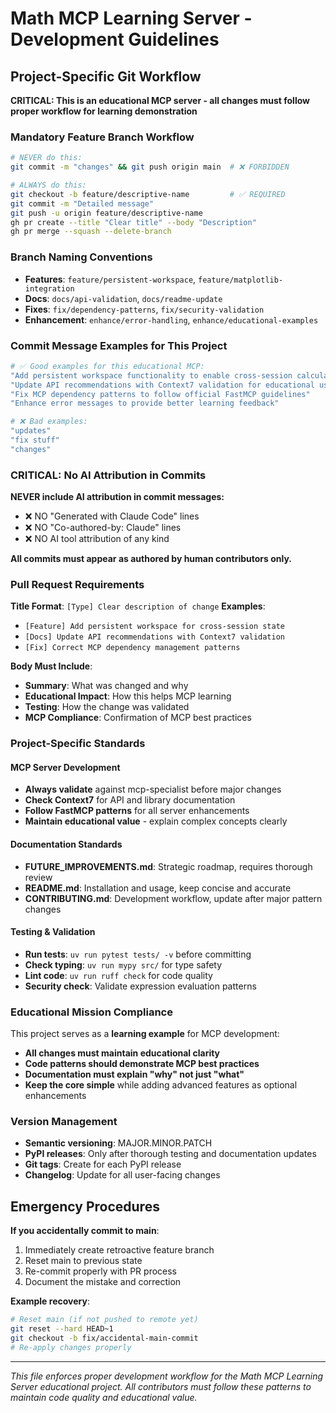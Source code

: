 # Math MCP Learning Server - Development Guidelines

## Project-Specific Git Workflow

**CRITICAL: This is an educational MCP server - all changes must follow proper workflow for learning demonstration**

### Mandatory Feature Branch Workflow

```bash
# NEVER do this:
git commit -m "changes" && git push origin main  # ❌ FORBIDDEN

# ALWAYS do this:
git checkout -b feature/descriptive-name         # ✅ REQUIRED
git commit -m "Detailed message"
git push -u origin feature/descriptive-name
gh pr create --title "Clear title" --body "Description"
gh pr merge --squash --delete-branch
```

### Branch Naming Conventions

- **Features**: `feature/persistent-workspace`, `feature/matplotlib-integration`
- **Docs**: `docs/api-validation`, `docs/readme-update`
- **Fixes**: `fix/dependency-patterns`, `fix/security-validation`
- **Enhancement**: `enhance/error-handling`, `enhance/educational-examples`

### Commit Message Examples for This Project

```bash
# ✅ Good examples for this educational MCP:
"Add persistent workspace functionality to enable cross-session calculations"
"Update API recommendations with Context7 validation for educational use"
"Fix MCP dependency patterns to follow official FastMCP guidelines"
"Enhance error messages to provide better learning feedback"

# ❌ Bad examples:
"updates"
"fix stuff"
"changes"
```

### **CRITICAL: No AI Attribution in Commits**

**NEVER include AI attribution in commit messages:**
- ❌ NO "Generated with Claude Code" lines
- ❌ NO "Co-authored-by: Claude" lines
- ❌ NO AI tool attribution of any kind

**All commits must appear as authored by human contributors only.**

### Pull Request Requirements

**Title Format**: `[Type] Clear description of change`
**Examples**:
- `[Feature] Add persistent workspace for cross-session state`
- `[Docs] Update API recommendations with Context7 validation`
- `[Fix] Correct MCP dependency management patterns`

**Body Must Include**:
- **Summary**: What was changed and why
- **Educational Impact**: How this helps MCP learning
- **Testing**: How the change was validated
- **MCP Compliance**: Confirmation of MCP best practices

### Project-Specific Standards

#### MCP Server Development
- **Always validate** against mcp-specialist before major changes
- **Check Context7** for API and library documentation
- **Follow FastMCP patterns** for all server enhancements
- **Maintain educational value** - explain complex concepts clearly

#### Documentation Standards
- **FUTURE_IMPROVEMENTS.md**: Strategic roadmap, requires thorough review
- **README.md**: Installation and usage, keep concise and accurate
- **CONTRIBUTING.md**: Development workflow, update after major pattern changes

#### Testing & Validation
- **Run tests**: `uv run pytest tests/ -v` before committing
- **Check typing**: `uv run mypy src/` for type safety
- **Lint code**: `uv run ruff check` for code quality
- **Security check**: Validate expression evaluation patterns

### Educational Mission Compliance

This project serves as a **learning example** for MCP development:

- **All changes must maintain educational clarity**
- **Code patterns should demonstrate MCP best practices**
- **Documentation must explain "why" not just "what"**
- **Keep the core simple** while adding advanced features as optional enhancements

### Version Management

- **Semantic versioning**: MAJOR.MINOR.PATCH
- **PyPI releases**: Only after thorough testing and documentation updates
- **Git tags**: Create for each PyPI release
- **Changelog**: Update for all user-facing changes

## Emergency Procedures

**If you accidentally commit to main**:
1. Immediately create retroactive feature branch
2. Reset main to previous state
3. Re-commit properly with PR process
4. Document the mistake and correction

**Example recovery**:
```bash
# Reset main (if not pushed to remote yet)
git reset --hard HEAD~1
git checkout -b fix/accidental-main-commit
# Re-apply changes properly
```

---

*This file enforces proper development workflow for the Math MCP Learning Server educational project. All contributors must follow these patterns to maintain code quality and educational value.*